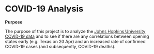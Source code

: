 # COVID-19 Analysis

<b>Purpose</b>

The purpose of this project is to analyze the [Johns Hopkins University COVID-19 data](https://github.com/CSSEGISandData/COVID-19) and to see if there are any correlations between opening states early (e.g. Texas on 20 Apr) and an increased rate of confirmed COVID-19 cases (and subsequently, COVID-19 deaths).